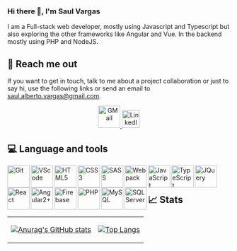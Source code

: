 ### Hi there 👋, I'm Saul Vargas
I am a Full-stack web developer, mostly using Javascript and Typescript but also exploring the other frameworks like Angular and Vue.
In the backend mostly using PHP and NodeJS.

## :email: Reach me out
If you want to get in touch, talk to me about a project collaboration or just to say hi, use the following links or send an email to saul.alberto.vargas@gmail.com.
<br>
<div align="center">
  <a href="mailto:saul.alberto.vargas@gmail.com" target="_blank">
   <img 
        alt="GMail" 
        width="50px" 
        src="https://image.similarpng.com/very-thumbnail/2020/12/Gmail-logo-design-on-transparent-background-PNG.png" />
  </a>
  <a href="https://www.linkedin.com/in/saul-vargas-39216519b/" target="_blank">
   <img 
        alt="LinkedIn"
        width="40px"
        src="https://upload.wikimedia.org/wikipedia/commons/thumb/c/ca/LinkedIn_logo_initials.png/600px-LinkedIn_logo_initials.png" />
  </a>
</div>

## :computer: Language and tools

<img align="left" alt="Git" width="50px" src="https://cdn.jsdelivr.net/gh/devicons/devicon/icons/git/git-original.svg">
<img align="left" alt="VScode" width="50px" src="https://cdn.jsdelivr.net/gh/devicons/devicon/icons/vscode/vscode-original.svg">
<img align="left" alt="HTML5" width="50px" src="https://cdn.jsdelivr.net/gh/devicons/devicon/icons/html5/html5-original.svg">
<img align="left" alt="CSS3" width="50px" src="https://cdn.jsdelivr.net/gh/devicons/devicon/icons/css3/css3-original.svg">
<img align="left" alt="SASS" width="50px" src="https://cdn.jsdelivr.net/gh/devicons/devicon/icons/sass/sass-original.svg" />
<img align="left" alt="Webpack" width="50px" src="https://cdn.jsdelivr.net/gh/devicons/devicon/icons/webpack/webpack-original.svg" />
<img align="left" alt="JavaScript" width="50px" src="https://cdn.jsdelivr.net/gh/devicons/devicon/icons/javascript/javascript-original.svg">
<img align="left" alt="TypeScript" width="50px" src="https://cdn.jsdelivr.net/gh/devicons/devicon/icons/typescript/typescript-original.svg">
<img align="left" alt="JQuery" width="50px" src="https://cdn.jsdelivr.net/gh/devicons/devicon/icons/jquery/jquery-original.svg">
<img align="left" alt="React" width="50px" src="https://cdn.jsdelivr.net/gh/devicons/devicon/icons/react/react-original.svg">
<img align="left" alt="Angular2+" width="50px" src="https://cdn.jsdelivr.net/gh/devicons/devicon/icons/angularjs/angularjs-original.svg">
<img align="left" alt="Firebase" width="50px" src="https://cdn.jsdelivr.net/gh/devicons/devicon/icons/firebase/firebase-plain.svg">
<img align="left" alt="PHP" width="50px" src="https://cdn.jsdelivr.net/gh/devicons/devicon/icons/php/php-plain.svg">
<img align="left" alt="MySQL" width="50px" src="https://cdn.jsdelivr.net/gh/devicons/devicon/icons/mysql/mysql-original.svg">
<img align="left" alt="SQLServer" width="50px" src="https://cdn.jsdelivr.net/gh/devicons/devicon/icons/microsoftsqlserver/microsoftsqlserver-plain-wordmark.svg">
<br>
<br>

## :chart_with_upwards_trend: Stats
<table>
 <tbody>
  <tr>
   <td>
    
[![Anurag's GitHub stats](https://github-readme-stats.vercel.app/api?username=Shadox-0495&show_icons=true&theme=algolia)](https://github.com/anuraghazra/github-readme-stats)
    
   </td>
   <td>
   
[![Top Langs](https://github-readme-stats.vercel.app/api/top-langs/?username=Shadox-0495&layout=compact&show_icons=true&theme=algolia)](https://github.com/anuraghazra/github-readme-stats)
  
   </td>
  </tr>
  </tbody>
</table>
 

